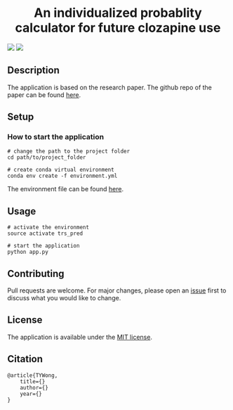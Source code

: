 <div align="center">
<!-- Title -->

# An individualized probablity calculator for future clozapine use

<div align="left">
<!-- Badges -->

![](https://img.shields.io/tokei/lines/github/kamione/prob_calculator_clozapine)
![](https://img.shields.io/github/license/kamione/prob_calculator_clozapine)

<!-- Description -->

## Description

The application is based on the research paper. The github repo of the paper can be found [here](https://github.com/kamione/clozapineuse_prediction).

<!-- Setup -->

## Setup

### How to start the application

```{bash}
# change the path to the project folder
cd path/to/project_folder

# create conda virtual environment
conda env create -f environment.yml
```

The environment file can be found [here](https://github.com/kamione/prob_calculator_clozapine/blob/main/environnment.yml).

<!-- Usage -->

## Usage

```{bash}
# activate the environment
source activate trs_pred

# start the application
python app.py
```

<!-- Contributing -->

## Contributing

Pull requests are welcome. For major changes, please open an [issue](https://github.com/kamione/prob_calculator_clozapine/issues) first to discuss what you would like to change.

<!-- License -->

## License

The application is available under the [MIT license](https://github.com/kamione/prob_calculator_clozapine/blob/main/LICENSE).

<!-- Citation -->

## Citation

```{bibtex}
@article{TYWong,
    title={}
    author={}
    year={}
}
```
